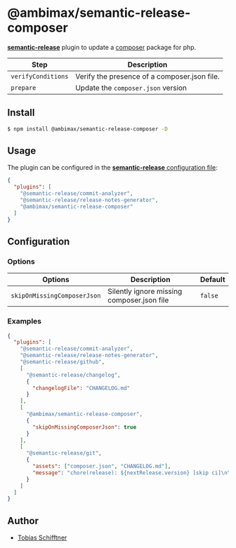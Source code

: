 # @ambimax/semantic-release-composer

[**semantic-release**](https://github.com/semantic-release/semantic-release) plugin to update a
[composer](https://getcomposer.org/) package for php.

| Step               | Description                                  |
| ------------------ | -------------------------------------------- |
| `verifyConditions` | Verify the presence of a composer.json file. |
| `prepare`          | Update the `composer.json` version           |

## Install

```bash
$ npm install @ambimax/semantic-release-composer -D
```

## Usage

The plugin can be configured in the
[**semantic-release** configuration file](https://github.com/semantic-release/semantic-release/blob/master/docs/usage/configuration.md#configuration):

```json
{
  "plugins": [
    "@semantic-release/commit-analyzer",
    "@semantic-release/release-notes-generator",
    "@ambimax/semantic-release-composer"
  ]
}
```

## Configuration

### Options

| Options                     | Description                                | Default |
| --------------------------- | ------------------------------------------ | ------- |
| `skipOnMissingComposerJson` | Silently ignore missing composer.json file | `false` |

### Examples

```json
{
  "plugins": [
    "@semantic-release/commit-analyzer",
    "@semantic-release/release-notes-generator",
    "@semantic-release/github",
    [
      "@semantic-release/changelog",
      {
        "changelogFile": "CHANGELOG.md"
      }
    ],
    [
      "@ambimax/semantic-release-composer",
      {
        "skipOnMissingComposerJson": true
      }
    ],
    [
      "@semantic-release/git",
      {
        "assets": ["composer.json", "CHANGELOG.md"],
        "message": "chore(release): ${nextRelease.version} [skip ci]\n\n${nextRelease.notes}"
      }
    ]
  ]
}
```

## Author

- [Tobias Schifftner](https://www.twitter.com/tschifftner)

